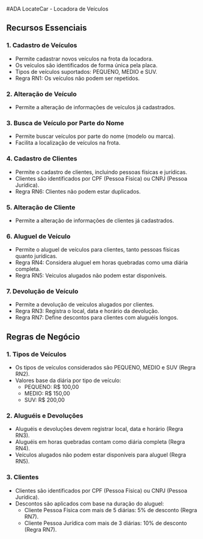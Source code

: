 #ADA LocateCar - Locadora de Veículos

## Recursos Essenciais

### 1. Cadastro de Veículos
- Permite cadastrar novos veículos na frota da locadora.
- Os veículos são identificados de forma única pela placa.
- Tipos de veículos suportados: PEQUENO, MEDIO e SUV.
- Regra RN1: Os veículos não podem ser repetidos.

### 2. Alteração de Veículo
- Permite a alteração de informações de veículos já cadastrados.

### 3. Busca de Veículo por Parte do Nome
- Permite buscar veículos por parte do nome (modelo ou marca).
- Facilita a localização de veículos na frota.

### 4. Cadastro de Clientes
- Permite o cadastro de clientes, incluindo pessoas físicas e jurídicas.
- Clientes são identificados por CPF (Pessoa Física) ou CNPJ (Pessoa Jurídica).
- Regra RN6: Clientes não podem estar duplicados.

### 5. Alteração de Cliente
- Permite a alteração de informações de clientes já cadastrados.

### 6. Aluguel de Veículo
- Permite o aluguel de veículos para clientes, tanto pessoas físicas quanto jurídicas.
- Regra RN4: Considera aluguel em horas quebradas como uma diária completa.
- Regra RN5: Veículos alugados não podem estar disponíveis.

### 7. Devolução de Veículo
- Permite a devolução de veículos alugados por clientes.
- Regra RN3: Registra o local, data e horário da devolução.
- Regra RN7: Define descontos para clientes com aluguéis longos.

## Regras de Negócio

### 1. Tipos de Veículos
- Os tipos de veículos considerados são PEQUENO, MEDIO e SUV (Regra RN2).
- Valores base da diária por tipo de veículo:
  - PEQUENO: R$ 100,00
  - MEDIO: R$ 150,00
  - SUV: R$ 200,00

### 2. Aluguéis e Devoluções
- Aluguéis e devoluções devem registrar local, data e horário (Regra RN3).
- Aluguéis em horas quebradas contam como diária completa (Regra RN4).
- Veículos alugados não podem estar disponíveis para aluguel (Regra RN5).

### 3. Clientes
- Clientes são identificados por CPF (Pessoa Física) ou CNPJ (Pessoa Jurídica).
- Descontos são aplicados com base na duração do aluguel:
  - Cliente Pessoa Física com mais de 5 diárias: 5% de desconto (Regra RN7).
  - Cliente Pessoa Jurídica com mais de 3 diárias: 10% de desconto (Regra RN7).

